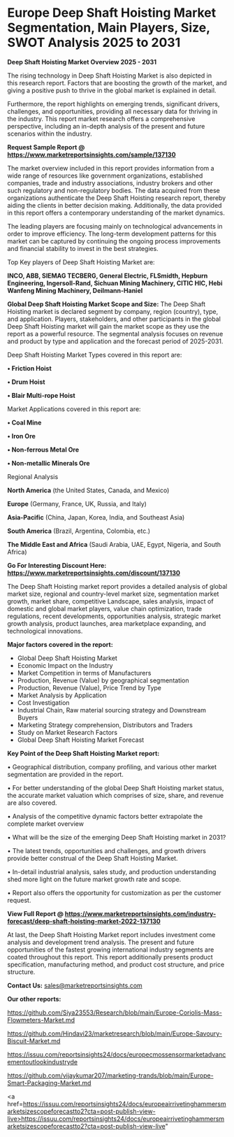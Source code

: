 # Europe Deep Shaft Hoisting Market Segmentation, Main Players, Size, SWOT Analysis 2025 to 2031

<Strong> Deep Shaft Hoisting Market Overview 2025 - 2031</strong>

The rising technology in Deep Shaft Hoisting Market is also depicted in this research report. Factors that are boosting the growth of the market, and giving a positive push to thrive in the global market is explained in detail.

Furthermore, the report highlights on emerging trends, significant drivers, challenges, and opportunities, providing all necessary data for thriving in the industry. This report market research offers a comprehensive perspective, including an in-depth analysis of the present and future scenarios within the industry.

<strong>Request Sample Report @ <a href=https://www.marketreportsinsights.com/sample/137130>https://www.marketreportsinsights.com/sample/137130</a></strong>

The market overview included in this report provides information from a wide range of resources like government organizations, established companies, trade and industry associations, industry brokers and other such regulatory and non-regulatory bodies. The data acquired from these organizations authenticate the Deep Shaft Hoisting research report, thereby aiding the clients in better decision making. Additionally, the data provided in this report offers a contemporary understanding of the market dynamics.

The leading players are focusing mainly on technological advancements in order to improve efficiency. The long-term development patterns for this market can be captured by continuing the ongoing process improvements and financial stability to invest in the best strategies.

Top Key players of Deep Shaft Hoisting Market are:

<strong>INCO, ABB, SIEMAG TECBERG, General Electric, FLSmidth, Hepburn Engineering, Ingersoll-Rand, Sichuan Mining Machinery, CITIC HIC, Hebi Wanfeng Mining Machinery, Deilmann-Haniel</strong>

<strong><b>Global Deep Shaft Hoisting Market Scope and Size:</b></strong>
The Deep Shaft Hoisting market is declared segment by company, region (country), type, and application. Players, stakeholders, and other participants in the global Deep Shaft Hoisting market will gain the market scope as they use the report as a powerful resource. The segmental analysis focuses on revenue and product by type and application and the forecast period of 2025-2031.

Deep Shaft Hoisting Market Types covered in this report are:

<strong>• Friction Hoist

• Drum Hoist

• Blair Multi-rope Hoist</strong>

Market Applications covered in this report are:

<strong>• Coal Mine

• Iron Ore

• Non-ferrous Metal Ore

• Non-metallic Minerals Ore</strong> 

Regional Analysis

<strong>North America</strong> (the United States, Canada, and Mexico)

<strong>Europe</strong> (Germany, France, UK, Russia, and Italy)

<strong>Asia-Pacific</strong> (China, Japan, Korea, India, and Southeast Asia)

<strong>South America</strong> (Brazil, Argentina, Colombia, etc.)

<strong>The Middle East and Africa</strong> (Saudi Arabia, UAE, Egypt, Nigeria, and South Africa)

<strong>Go For Interesting Discount Here: <a href=https://www.marketreportsinsights.com/discount/137130>https://www.marketreportsinsights.com/discount/137130</a></strong>

The Deep Shaft Hoisting market report provides a detailed analysis of global market size, regional and country-level market size, segmentation market growth, market share, competitive Landscape, sales analysis, impact of domestic and global market players, value chain optimization, trade regulations, recent developments, opportunities analysis, strategic market growth analysis, product launches, area marketplace expanding, and technological innovations.

<strong><b>Major factors covered in the report:</b></strong>
<ul>
  <li>Global Deep Shaft Hoisting Market </li>
  <li>Economic Impact on the Industry</li>
  <li>Market Competition in terms of Manufacturers</li>
  <li>Production, Revenue (Value) by geographical segmentation</li>
  <li>Production, Revenue (Value), Price Trend by Type</li>
  <li>Market Analysis by Application</li>
  <li>Cost Investigation</li>
  <li>Industrial Chain, Raw material sourcing strategy and Downstream Buyers</li>
  <li>Marketing Strategy comprehension, Distributors and Traders</li>
  <li>Study on Market Research Factors</li>
  <li>Global Deep Shaft Hoisting Market Forecast</li>
</ul>

<strong><b>Key Point of the Deep Shaft Hoisting Market report:</b></strong>

• Geographical distribution, company profiling, and various other market segmentation are provided in the report.

• For better understanding of the global Deep Shaft Hoisting market status, the accurate market valuation which comprises of size, share, and revenue are also covered.

• Analysis of the competitive dynamic factors better extrapolate the complete market overview

• What will be the size of the emerging Deep Shaft Hoisting market in 2031?

• The latest trends, opportunities and challenges, and growth drivers provide better construal of the Deep Shaft Hoisting Market.

• In-detail industrial analysis, sales study, and production understanding shed more light on the future market growth rate and scope.

• Report also offers the opportunity for customization as per the customer request.

<strong><b>View Full Report @ <a href=https://www.marketreportsinsights.com/industry-forecast/deep-shaft-hoisting-market-2022-137130>https://www.marketreportsinsights.com/industry-forecast/deep-shaft-hoisting-market-2022-137130</a></b></strong>


At last, the Deep Shaft Hoisting Market report includes investment come analysis and development trend analysis. The present and future opportunities of the fastest growing international industry segments are coated throughout this report. This report additionally presents product specification, manufacturing method, and product cost structure, and price structure.

<strong>Contact Us:</strong>
sales@marketreportsinsights.com

<strong>Our other reports:</strong>

<a href=https://github.com/Siya23553/Research/blob/main/Europe-Coriolis-Mass-Flowmeters-Market.md>https://github.com/Siya23553/Research/blob/main/Europe-Coriolis-Mass-Flowmeters-Market.md</a>

<a href=https://github.com/Hindavi23/marketresearch/blob/main/Europe-Savoury-Biscuit-Market.md>https://github.com/Hindavi23/marketresearch/blob/main/Europe-Savoury-Biscuit-Market.md</a>

<a href=https://issuu.com/reportsinsights24/docs/europecmossensormarketadvancementoutlookindustryde>https://issuu.com/reportsinsights24/docs/europecmossensormarketadvancementoutlookindustryde</a>

<a href=https://github.com/vijaykumar207/marketing-trands/blob/main/Europe-Smart-Packaging-Market.md>https://github.com/vijaykumar207/marketing-trands/blob/main/Europe-Smart-Packaging-Market.md</a>

<a href=https://issuu.com/reportsinsights24/docs/europeairrivetinghammersmarketsizescopeforecastto2?cta=post-publish-view-live>https://issuu.com/reportsinsights24/docs/europeairrivetinghammersmarketsizescopeforecastto2?cta=post-publish-view-live</a>"
